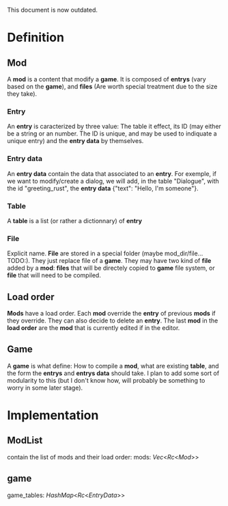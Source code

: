 This document is now outdated.

# Definition
## Mod
A __mod__ is a content that modify a __game__. It is composed of __entrys__ (vary based on the __game__), and __files__ (Are worth special treatment due to the size they take).
### Entry
An __entry__ is caracterized by three value: The table it effect, its ID (may either be a string or an number. The ID is unique, and may be used to indiquate a unique entry) and the __entry data__ by themselves.
### Entry data
An __entry data__ contain the data that associated to an __entry__. For exemple, if we want to modify/create a dialog, we will add, in the table "Dialogue", with the id "greeting_rust", the __entry data__ {"text": "Hello, I'm someone"}.
### Table
A __table__ is a list (or rather a dictionnary) of __entry__
### File
Explicit name. __File__ are stored in a special folder (maybe mod_dir/file... TODO:). They just replace file of a __game__. They may have two kind of __file__ added by a __mod__: __files__ that will be directely copied to __game__ file system, or __file__ that will need to be compiled.
## Load order
__Mods__ have a load order. Each __mod__ override the __entry__ of previous __mods__ if they override. They can also decide to delete an __entry__. The last __mod__ in the __load order__ are the __mod__ that is currently edited if in the editor.
## Game
A __game__ is what define: How to compile a __mod__, what are existing __table__, and the form the __entrys__ and __entrys data__ should take. I plan to add some sort of modularity to this (but I don't know how, will probably be something to worry in some later stage).
# Implementation
## ModList
contain the list of mods and their load order:
mods: _Vec_<_Rc_<_Mod_>>
## game
game_tables: _HashMap_<_Rc_<_EntryData_>>
